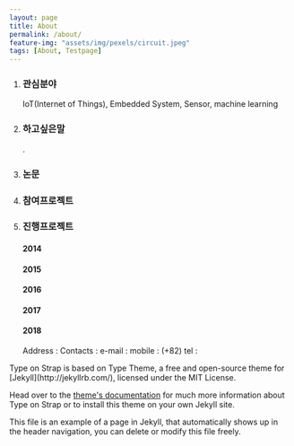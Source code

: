 ```yaml
---
layout: page
title: About
permalink: /about/
feature-img: "assets/img/pexels/circuit.jpeg"
tags: [About, Testpage]
---
```


<ol>
 <li><h3>관심분야</h3></li>
IoT(Internet of Things), Embedded System, Sensor, machine learning

<li><h3>하고싶은말</h3></li>
.
<li><h3>논문</h3></li>

<li><h3>참여프로젝트</h3></li>

<li><h3>진행프로젝트</h3></li>

<h4>2014</h4>
<h4>2015</h4> 
<h4>2016</h4> 
<h4>2017</h4> 
<h4>2018</h4>


Address :
Contacts : 
e-mail : 
mobile : (+82)
tel : 
</ol>
Type on  Strap is based on Type Theme, a free and open-source theme for [Jekyll](http://jekyllrb.com/), licensed under the MIT License.

Head over to the [theme's documentation](https://github.io/sylhare/Type-on-Strap) for much more information about Type on Strap or to install this theme on your own Jekyll site.

This file is an example of a page in Jekyll, that automatically shows up in the header navigation, you can delete or modify this file freely.
 
